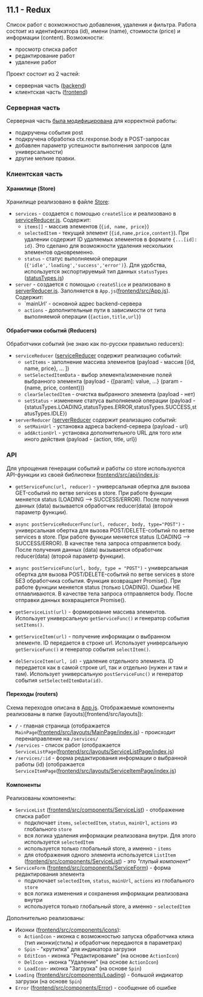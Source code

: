 ## 11.1 - Redux

Список работ с вохможностью добавления, удаления и фильтра.
Работа состоит из идентификатора (id), имени (name), стоимости (price) и информации (content).
Возможности:
* просмотр списка работ
* редактирование работ
* удаление работ

Проект состоит из 2 частей:
* серверная часть ([backend](backend))
* клиентская часть ([frontend](frontend))


### Серверная часть
Серверная часть <ins>была модифицирована</ins> для корректной работы:
* подкручены события post
* подкручена обработка ctx.rexponse.body в POST-запросах
* добавлен параметр успешности выполнения запросов (для универсальности)
* другие мелкие правки.


### Клиентская часть

#### Хранилице (Store)
Хранилище реализовано в файле [Store](frontend/src/store/index.js):
* `services` - создается с помощью `createSlice` и реализовано в [serviceReducer.js](frontend/src/store/serviceReducer.js). Содержит:
  * `items[]` - массив элементов (`{id, name, price}`)
  * `selectedItem` - текущий элемент (`{id,name,price,content}`). При удалении содержит ID удаляемых элементов в формате `{...[id]: id}`. Это сделано для возможности удаления нескольких элементов одновременно.
  * `status` - статус выполняемой операции (`{'idle','loading','success','error')`}. Для удобства, используется экспортируемый тип данных `statusTypes` ([statusTypes.js](frontend/src/store/statusTypes.js))
* `server` - создается с помощью `createSlice` и реализовано в [serverReducer.js](frontend/src/store/serverReducer.js). Заполняется в `App.js`([frontend/src/App.js](frontend/src/App.js)). Содержит:
  * `mainUrl' - основной адрес backend-сервера
  * `actions` - дополнительные пути в зависимости от типа выполняемой операции (`{action,title,url}`)

#### Обработчики событий (Reducers)
Обработчики событий (не знаю как по-русски правильно reducers):
* `serviceReducer` ([serviceReducer](frontend/src/store/serviceReducer.js) содержит реализацию событий:
  * `setItems` - заполнение массива элементов (payload - массив [{id, name, price}, ... ])
  * `setSelectedItemData` - выбор элемента/изменение полей выбранного элемента  (payload - {[param]: value, ...} (param - {name, price, content}))
  * `clearSelectedItem` - очистка выбранного элемента (payload - нет)
  * `setStatus` - изменение статуса выполняемой операции  (payload - {statusTypes.LOADING,statusTypes.ERROR,statusTypes.SUCCESS,statusTypes.IDLE})
* `serverReducer` ([serverReducer](frontend/src/store/serverReducer.js) содержит реализацию событий:
  * `setMainUrl` - установка адреса backend-сервера (payload - url)
  * `addActionUrl` - установка дополнительного URL для того или иного действия (payload - {action, title, url})

### API
Для упрощения генерации событий и работы со store используются API-функции из своей библиотеки [frontend/src/api/index.js](frontend/src/api/index.js):
* `getServiceFunc(url, reducer)` - универсальная обертка для вызова GET-событий по ветве services в store. 
  При работе функции меняется status (LOADING --> SUCCESS/ERROR). После получения данных (data) вызывается обработчик reducer(data) (второй параметр функции).
* `async postServiceReducerFunc(url, reducer, body, type="POST")` - универсальная обертка для вызова POST/DELETE-событий по ветве services в store. 
  При работе функции меняется status (LOADING --> SUCCESS/ERROR). В качестве тела запроса отправляется body. После получения данных (data) вызывается обработчик reducer(data) (второй параметр функции).
* `async postServiceFunc(url, body, type = "POST")` - универсальная обертка для вызова POST/DELETE-событий по ветве services в store БЕЗ обработчика события. Функция возвращает Promise(). 
  При работе функции меняется status (только LOADING). Ошибки НЕ отлавливаются. В качестве тела запроса отправляется body. После отправки данных вохвращается Promise().

* `getServiceList(url)` - формирование массива элементов. Использует универсальную  `getServiceFunc()` и генератор события `setItems()`.
* `getServiceItem(url)` - получение информации о выбранном элементе. ID передается в строке url. Использует универсальную  `getServiceFunc()` и генератор события `selectItem()`.
* `delServiceItem(url, id)` - удаление отдельного элемента. ID передается как в самой строке url, так и отдельно (нужен и там и там). Использует универсальную  `postServiceFunc()` и генератор события `setSelectedItemData(id)`.

#### Переходы (routers)
Схема переходов описана в [App.js](frontend/src/App.js). Отображаемые компоненты реализованы в папке (layouts)[frontend/src/layouts]):
* `/` - главная страница (отображается `MainPage`([frontend/src/layouts/MainPage/index.js](frontend/src/layouts/MainPage/index.js)) - происходит перенаправление на `/services/`
* `/services` - список работ (отображается `ServiceListPage`([frontend/src/layouts/ServiceListPage/index.js](frontend/src/layouts/ServiceListPage/index.js)) 
* `/services/:id` - форма редактирования информации о выбранной работы (id) (отображается `ServiceItemPage`([frontend/src/layouts/ServiceItemPage/index.js](frontend/src/layouts/ServiceItemPage/index.js)) 


#### Компоненты
Реализованы компоненты:
* `ServiceList` ([frontend/src/components/ServiceList](frontend/src/components/ServiceList/index.js)) - отображение списка работ
  * подключает  `items`, `selectedItem`, `status`, `mainUrl`, `actions` из глобального `store`
  * вся логика удаления информации реализована внутри. Для этого используется `selectedItem` 
  * используется только глобальный store, а именно - `items`
  * для отображения одного элемента используется `ListItem` ([frontend/src/components/ServiceList](frontend/src/components/ServiceList/index.js)) - это _"глупый компонент"_
* `ServiceForm` ([frontend/src/components/ServiceForm](frontend/src/components/ServiceForm/index.js)) - форма редактирования элемента
  * подключает  `selectedItem`, `status`, `mainUrl`, `actions` из глобального `store`
  * вся логика изменения и сохранения информации реализована внутри
  * используется только глобальный store, а именно - `selectedItem`  

Дополнительно реализованы:
* Иконки ([frontend/src/components/icons](frontend/src/components/icons/index.js)):
  * `ActionIcon` - иконка с возможностью запуска обработчика клика (тип иконки(стиль) и обработчик передаются в параметрах)
  * `Spin` - "крутилка" для индикатора загрузки
  * `EditIcon` - иконка "Редактирование" (на основе `ActionIcon`)
  * `DelIcon` - иконка "Удаление" (на основе `ActionIcon`)
  * `LoadIcon`- иконка "Загрузка" (на основе `Spin`)
* `Loading` ([frontend/src/components/Loading](frontend/src/components/Loading/index.js)) - большой индикатор загрузки (на основе `Spin`)
* `Error` ([frontend/src/components/Error](frontend/src/components/Error/index.js)) - сообщение об ошибке

